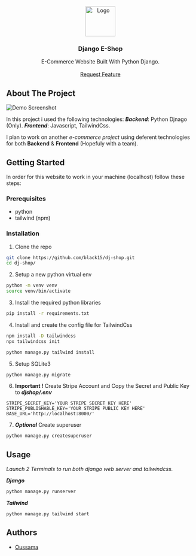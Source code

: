 <br/>
<p align="center">
  <a href="https://github.com/black15/dj-shop ">
    <img src="https://dotmobo.github.io/images/djangopony.png" alt="Logo" width="80" height="80">
  </a>

  <h3 align="center">Django E-Shop</h3>

  <p align="center">
    E-Commerce Website Built With Python Django. 
    <br/>
    <br/>
    <a href="https://github.com/black15/dj-shop /issues">Request Feature</a>
  </p>

## About The Project

![Demo Screenshot](https://user-images.githubusercontent.com/38563357/210660864-8cd141b0-9f88-4cf2-8c08-c4b0c000a662.png)

In this project i used the following technologies:
***Backend***: Python Djnago (Only).
***Frontend***: Javascript, TailwindCss.

I plan to work on another *e-commerce project* using deferent technologies for both **Backend** & **Frontend** (Hopefuly with a team).

## Getting Started

In order for this website to work in your machine (localhost) follow these steps:

### Prerequisites

* python
* tailwind (npm)

### Installation

1. Clone the repo
```sh
git clone https://github.com/black15/dj-shop.git
cd dj-shop/
```

2. Setup a new python virtual env
```sh
python -m venv venv
source venv/bin/activate
```

3. Install the required python libraries
```sh
pip install -r requirements.txt
```

4. Install and create the config file for TailwindCss
```sh
npm install -D tailwindcss
npx tailwindcss init

python manage.py tailwind install
```

5. Setup SQLite3
```sh
python manage.py migrate
```

6. **Important !** Create Stripe Account and Copy the Secret and Public Key to ***djshop/.env***
```env
STRIPE_SECRET_KEY='YOUR STRIPE SECRET KEY HERE'
STRIPE_PUBLISHABLE_KEY='YOUR STRIPE PUBLIC KEY HERE'
BASE_URL='http://localhost:8000/'
```
7. ***Optional*** Create superuser
```sh
python manage.py createsuperuser
```

## Usage
*Launch 2 Terminals to run both django web server and tailwindcss.*

***Django***
```sh
python manage.py runserver
```
***Tailwind***
```sh
python manage.py tailwind start
```

## Authors

* [Oussama](https://www.facebook.com/unknownkid.18)

</p>
